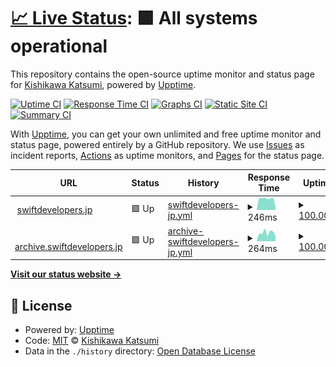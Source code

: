 # [📈 Live Status](https://status.swiftdevelopers.jp): <!--live status--> **🟩 All systems operational**

This repository contains the open-source uptime monitor and status page for [Kishikawa Katsumi](https://kishikawakatsumi.com), powered by [Upptime](https://github.com/upptime/upptime).

[![Uptime CI](https://github.com/kishikawakatsumi/status.swiftdevelopers.jp/workflows/Uptime%20CI/badge.svg)](https://github.com/kishikawakatsumi/status.swiftdevelopers.jp/actions?query=workflow%3A%22Uptime+CI%22)
[![Response Time CI](https://github.com/kishikawakatsumi/status.swiftdevelopers.jp/workflows/Response%20Time%20CI/badge.svg)](https://github.com/kishikawakatsumi/status.swiftdevelopers.jp/actions?query=workflow%3A%22Response+Time+CI%22)
[![Graphs CI](https://github.com/kishikawakatsumi/status.swiftdevelopers.jp/workflows/Graphs%20CI/badge.svg)](https://github.com/kishikawakatsumi/status.swiftdevelopers.jp/actions?query=workflow%3A%22Graphs+CI%22)
[![Static Site CI](https://github.com/kishikawakatsumi/status.swiftdevelopers.jp/workflows/Static%20Site%20CI/badge.svg)](https://github.com/kishikawakatsumi/status.swiftdevelopers.jp/actions?query=workflow%3A%22Static+Site+CI%22)
[![Summary CI](https://github.com/kishikawakatsumi/status.swiftdevelopers.jp/workflows/Summary%20CI/badge.svg)](https://github.com/kishikawakatsumi/status.swiftdevelopers.jp/actions?query=workflow%3A%22Summary+CI%22)

With [Upptime](https://upptime.js.org), you can get your own unlimited and free uptime monitor and status page, powered entirely by a GitHub repository. We use [Issues](https://github.com/kishikawakatsumi/status.swiftdevelopers.jp/issues) as incident reports, [Actions](https://github.com/kishikawakatsumi/status.swiftdevelopers.jp/actions) as uptime monitors, and [Pages](https://status.swiftdevelopers.jp) for the status page.

<!--start: status pages-->
<!-- This summary is generated by Upptime (https://github.com/upptime/upptime) -->
<!-- Do not edit this manually, your changes will be overwritten -->
<!-- prettier-ignore -->
| URL | Status | History | Response Time | Uptime |
| --- | ------ | ------- | ------------- | ------ |
| <img alt="" src="https://icons.duckduckgo.com/ip3/swiftdevelopers.jp.ico" height="13"> [swiftdevelopers.jp](https://swiftdevelopers.jp) | 🟩 Up | [swiftdevelopers-jp.yml](https://github.com/kishikawakatsumi/status.swiftdevelopers.jp/commits/HEAD/history/swiftdevelopers-jp.yml) | <details><summary><img alt="Response time graph" src="./graphs/swiftdevelopers-jp/response-time-week.png" height="20"> 246ms</summary><br><a href="https://status.swiftdevelopers.jp/history/swiftdevelopers-jp"><img alt="Response time 240" src="https://img.shields.io/endpoint?url=https%3A%2F%2Fraw.githubusercontent.com%2Fkishikawakatsumi%2Fstatus.swiftdevelopers.jp%2FHEAD%2Fapi%2Fswiftdevelopers-jp%2Fresponse-time.json"></a><br><a href="https://status.swiftdevelopers.jp/history/swiftdevelopers-jp"><img alt="24-hour response time 61" src="https://img.shields.io/endpoint?url=https%3A%2F%2Fraw.githubusercontent.com%2Fkishikawakatsumi%2Fstatus.swiftdevelopers.jp%2FHEAD%2Fapi%2Fswiftdevelopers-jp%2Fresponse-time-day.json"></a><br><a href="https://status.swiftdevelopers.jp/history/swiftdevelopers-jp"><img alt="7-day response time 246" src="https://img.shields.io/endpoint?url=https%3A%2F%2Fraw.githubusercontent.com%2Fkishikawakatsumi%2Fstatus.swiftdevelopers.jp%2FHEAD%2Fapi%2Fswiftdevelopers-jp%2Fresponse-time-week.json"></a><br><a href="https://status.swiftdevelopers.jp/history/swiftdevelopers-jp"><img alt="30-day response time 223" src="https://img.shields.io/endpoint?url=https%3A%2F%2Fraw.githubusercontent.com%2Fkishikawakatsumi%2Fstatus.swiftdevelopers.jp%2FHEAD%2Fapi%2Fswiftdevelopers-jp%2Fresponse-time-month.json"></a><br><a href="https://status.swiftdevelopers.jp/history/swiftdevelopers-jp"><img alt="1-year response time 240" src="https://img.shields.io/endpoint?url=https%3A%2F%2Fraw.githubusercontent.com%2Fkishikawakatsumi%2Fstatus.swiftdevelopers.jp%2FHEAD%2Fapi%2Fswiftdevelopers-jp%2Fresponse-time-year.json"></a></details> | <details><summary><a href="https://status.swiftdevelopers.jp/history/swiftdevelopers-jp">100.00%</a></summary><a href="https://status.swiftdevelopers.jp/history/swiftdevelopers-jp"><img alt="All-time uptime 100.00%" src="https://img.shields.io/endpoint?url=https%3A%2F%2Fraw.githubusercontent.com%2Fkishikawakatsumi%2Fstatus.swiftdevelopers.jp%2FHEAD%2Fapi%2Fswiftdevelopers-jp%2Fuptime.json"></a><br><a href="https://status.swiftdevelopers.jp/history/swiftdevelopers-jp"><img alt="24-hour uptime 100.00%" src="https://img.shields.io/endpoint?url=https%3A%2F%2Fraw.githubusercontent.com%2Fkishikawakatsumi%2Fstatus.swiftdevelopers.jp%2FHEAD%2Fapi%2Fswiftdevelopers-jp%2Fuptime-day.json"></a><br><a href="https://status.swiftdevelopers.jp/history/swiftdevelopers-jp"><img alt="7-day uptime 100.00%" src="https://img.shields.io/endpoint?url=https%3A%2F%2Fraw.githubusercontent.com%2Fkishikawakatsumi%2Fstatus.swiftdevelopers.jp%2FHEAD%2Fapi%2Fswiftdevelopers-jp%2Fuptime-week.json"></a><br><a href="https://status.swiftdevelopers.jp/history/swiftdevelopers-jp"><img alt="30-day uptime 100.00%" src="https://img.shields.io/endpoint?url=https%3A%2F%2Fraw.githubusercontent.com%2Fkishikawakatsumi%2Fstatus.swiftdevelopers.jp%2FHEAD%2Fapi%2Fswiftdevelopers-jp%2Fuptime-month.json"></a><br><a href="https://status.swiftdevelopers.jp/history/swiftdevelopers-jp"><img alt="1-year uptime 100.00%" src="https://img.shields.io/endpoint?url=https%3A%2F%2Fraw.githubusercontent.com%2Fkishikawakatsumi%2Fstatus.swiftdevelopers.jp%2FHEAD%2Fapi%2Fswiftdevelopers-jp%2Fuptime-year.json"></a></details>
| <img alt="" src="https://icons.duckduckgo.com/ip3/archive.swiftdevelopers.jp.ico" height="13"> [archive.swiftdevelopers.jp](https://archive.swiftdevelopers.jp/) | 🟩 Up | [archive-swiftdevelopers-jp.yml](https://github.com/kishikawakatsumi/status.swiftdevelopers.jp/commits/HEAD/history/archive-swiftdevelopers-jp.yml) | <details><summary><img alt="Response time graph" src="./graphs/archive-swiftdevelopers-jp/response-time-week.png" height="20"> 264ms</summary><br><a href="https://status.swiftdevelopers.jp/history/archive-swiftdevelopers-jp"><img alt="Response time 345" src="https://img.shields.io/endpoint?url=https%3A%2F%2Fraw.githubusercontent.com%2Fkishikawakatsumi%2Fstatus.swiftdevelopers.jp%2FHEAD%2Fapi%2Farchive-swiftdevelopers-jp%2Fresponse-time.json"></a><br><a href="https://status.swiftdevelopers.jp/history/archive-swiftdevelopers-jp"><img alt="24-hour response time 172" src="https://img.shields.io/endpoint?url=https%3A%2F%2Fraw.githubusercontent.com%2Fkishikawakatsumi%2Fstatus.swiftdevelopers.jp%2FHEAD%2Fapi%2Farchive-swiftdevelopers-jp%2Fresponse-time-day.json"></a><br><a href="https://status.swiftdevelopers.jp/history/archive-swiftdevelopers-jp"><img alt="7-day response time 264" src="https://img.shields.io/endpoint?url=https%3A%2F%2Fraw.githubusercontent.com%2Fkishikawakatsumi%2Fstatus.swiftdevelopers.jp%2FHEAD%2Fapi%2Farchive-swiftdevelopers-jp%2Fresponse-time-week.json"></a><br><a href="https://status.swiftdevelopers.jp/history/archive-swiftdevelopers-jp"><img alt="30-day response time 306" src="https://img.shields.io/endpoint?url=https%3A%2F%2Fraw.githubusercontent.com%2Fkishikawakatsumi%2Fstatus.swiftdevelopers.jp%2FHEAD%2Fapi%2Farchive-swiftdevelopers-jp%2Fresponse-time-month.json"></a><br><a href="https://status.swiftdevelopers.jp/history/archive-swiftdevelopers-jp"><img alt="1-year response time 345" src="https://img.shields.io/endpoint?url=https%3A%2F%2Fraw.githubusercontent.com%2Fkishikawakatsumi%2Fstatus.swiftdevelopers.jp%2FHEAD%2Fapi%2Farchive-swiftdevelopers-jp%2Fresponse-time-year.json"></a></details> | <details><summary><a href="https://status.swiftdevelopers.jp/history/archive-swiftdevelopers-jp">100.00%</a></summary><a href="https://status.swiftdevelopers.jp/history/archive-swiftdevelopers-jp"><img alt="All-time uptime 73.06%" src="https://img.shields.io/endpoint?url=https%3A%2F%2Fraw.githubusercontent.com%2Fkishikawakatsumi%2Fstatus.swiftdevelopers.jp%2FHEAD%2Fapi%2Farchive-swiftdevelopers-jp%2Fuptime.json"></a><br><a href="https://status.swiftdevelopers.jp/history/archive-swiftdevelopers-jp"><img alt="24-hour uptime 100.00%" src="https://img.shields.io/endpoint?url=https%3A%2F%2Fraw.githubusercontent.com%2Fkishikawakatsumi%2Fstatus.swiftdevelopers.jp%2FHEAD%2Fapi%2Farchive-swiftdevelopers-jp%2Fuptime-day.json"></a><br><a href="https://status.swiftdevelopers.jp/history/archive-swiftdevelopers-jp"><img alt="7-day uptime 100.00%" src="https://img.shields.io/endpoint?url=https%3A%2F%2Fraw.githubusercontent.com%2Fkishikawakatsumi%2Fstatus.swiftdevelopers.jp%2FHEAD%2Fapi%2Farchive-swiftdevelopers-jp%2Fuptime-week.json"></a><br><a href="https://status.swiftdevelopers.jp/history/archive-swiftdevelopers-jp"><img alt="30-day uptime 99.92%" src="https://img.shields.io/endpoint?url=https%3A%2F%2Fraw.githubusercontent.com%2Fkishikawakatsumi%2Fstatus.swiftdevelopers.jp%2FHEAD%2Fapi%2Farchive-swiftdevelopers-jp%2Fuptime-month.json"></a><br><a href="https://status.swiftdevelopers.jp/history/archive-swiftdevelopers-jp"><img alt="1-year uptime 73.06%" src="https://img.shields.io/endpoint?url=https%3A%2F%2Fraw.githubusercontent.com%2Fkishikawakatsumi%2Fstatus.swiftdevelopers.jp%2FHEAD%2Fapi%2Farchive-swiftdevelopers-jp%2Fuptime-year.json"></a></details>

<!--end: status pages-->

[**Visit our status website →**](https://status.swiftdevelopers.jp)

## 📄 License

- Powered by: [Upptime](https://github.com/upptime/upptime)
- Code: [MIT](./LICENSE) © [Kishikawa Katsumi](https://kishikawakatsumi.com)
- Data in the `./history` directory: [Open Database License](https://opendatacommons.org/licenses/odbl/1-0/)
